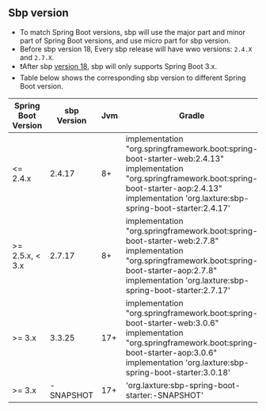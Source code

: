## Sbp version
* To match Spring Boot versions, sbp will use the major part and minor part of Spring Boot
versions, and use micro part for sbp version.
* Before sbp version 18, Every sbp release will have wwo versions: `2.4.X` and `2.7.X`.
* ❗️After sbp [version 18](https://github.com/hank-cp/sbp/releases/tag/18), sbp will only supports Spring Boot 3.x.
* Table below shows the corresponding sbp version to different Spring Boot version.

| Spring Boot Version | sbp Version | Jvm | Gradle                                                                                                                                                                                                                |
|---------------------|-------------|-----|-----------------------------------------------------------------------------------------------------------------------------------------------------------------------------------------------------------------------|
| <= 2.4.x            | 2.4.17      | 8+  | implementation "org.springframework.boot:spring-boot-starter-web:2.4.13"<br/>implementation "org.springframework.boot:spring-boot-starter-aop:2.4.13"<br/>implementation 'org.laxture:sbp-spring-boot-starter:2.4.17' |
| >= 2.5.x, < 3.x     | 2.7.17      | 8+  | implementation "org.springframework.boot:spring-boot-starter-web:2.7.8"<br/>implementation "org.springframework.boot:spring-boot-starter-aop:2.7.8"<br/>implementation 'org.laxture:sbp-spring-boot-starter:2.7.17'   |
| >= 3.x              | 3.3.25      | 17+ | implementation "org.springframework.boot:spring-boot-starter-web:3.0.6"<br/>implementation "org.springframework.boot:spring-boot-starter-aop:3.0.6"<br/>implementation 'org.laxture:sbp-spring-boot-starter:3.0.18'   |
| >= 3.x              | -SNAPSHOT   | 17+ | 'org.laxture:sbp-spring-boot-starter:-SNAPSHOT'                                                                                                                                                                       |
